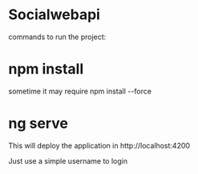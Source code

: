 # Socialwebapi

commands to run the project:

# npm install

sometime it may require npm install --force

# ng serve

This will deploy the application in http://localhost:4200

Just use a simple username to login
